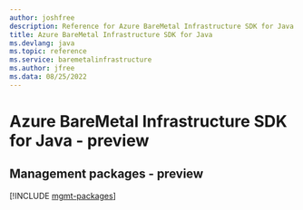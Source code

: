```yaml
---
author: joshfree
description: Reference for Azure BareMetal Infrastructure SDK for Java
title: Azure BareMetal Infrastructure SDK for Java
ms.devlang: java
ms.topic: reference
ms.service: baremetalinfrastructure
ms.author: jfree
ms.data: 08/25/2022
---
```

# Azure BareMetal Infrastructure SDK for Java - preview

## Management packages - preview
[!INCLUDE [mgmt-packages](baremetal-infrastructure-mgmt-index.md)]